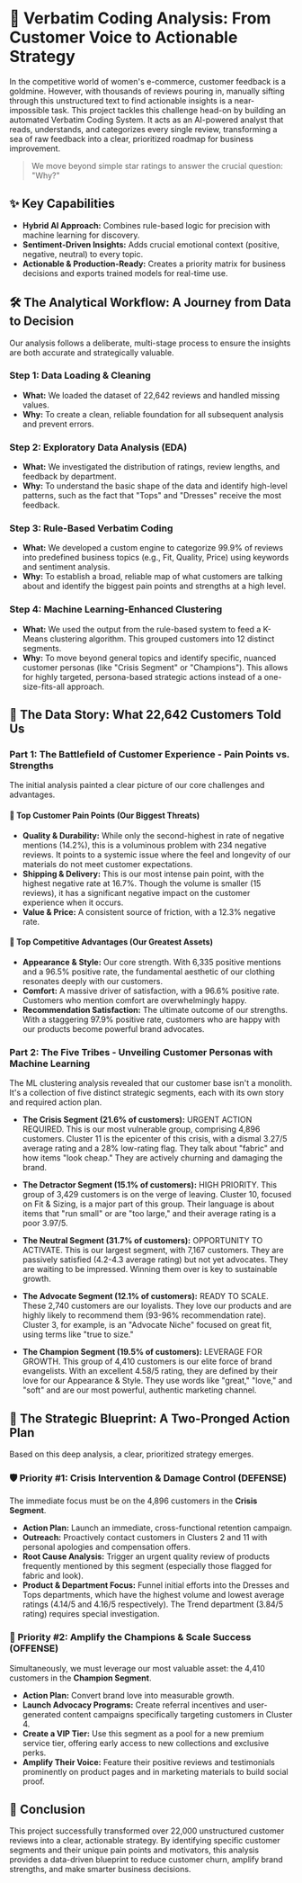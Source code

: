 # 🚀 Verbatim Coding Analysis: From Customer Voice to Actionable Strategy

In the competitive world of women's e-commerce, customer feedback is a goldmine. However, with thousands of reviews pouring in, manually sifting through this unstructured text to find actionable insights is a near-impossible task. This project tackles this challenge head-on by building an automated Verbatim Coding System. It acts as an AI-powered analyst that reads, understands, and categorizes every single review, transforming a sea of raw feedback into a clear, prioritized roadmap for business improvement.

> We move beyond simple star ratings to answer the crucial question: "Why?"

## ✨ Key Capabilities

* **Hybrid AI Approach:** Combines rule-based logic for precision with machine learning for discovery.
* **Sentiment-Driven Insights:** Adds crucial emotional context (positive, negative, neutral) to every topic.
* **Actionable & Production-Ready:** Creates a priority matrix for business decisions and exports trained models for real-time use.

## 🛠️ The Analytical Workflow: A Journey from Data to Decision

Our analysis follows a deliberate, multi-stage process to ensure the insights are both accurate and strategically valuable.

### Step 1: Data Loading & Cleaning

* **What:** We loaded the dataset of 22,642 reviews and handled missing values.
* **Why:** To create a clean, reliable foundation for all subsequent analysis and prevent errors.

### Step 2: Exploratory Data Analysis (EDA)

* **What:** We investigated the distribution of ratings, review lengths, and feedback by department.
* **Why:** To understand the basic shape of the data and identify high-level patterns, such as the fact that "Tops" and "Dresses" receive the most feedback.

### Step 3: Rule-Based Verbatim Coding

* **What:** We developed a custom engine to categorize 99.9% of reviews into predefined business topics (e.g., Fit, Quality, Price) using keywords and sentiment analysis.
* **Why:** To establish a broad, reliable map of what customers are talking about and identify the biggest pain points and strengths at a high level.

### Step 4: Machine Learning-Enhanced Clustering

* **What:** We used the output from the rule-based system to feed a K-Means clustering algorithm. This grouped customers into 12 distinct segments.
* **Why:** To move beyond general topics and identify specific, nuanced customer personas (like "Crisis Segment" or "Champions"). This allows for highly targeted, persona-based strategic actions instead of a one-size-fits-all approach.

## 📖 The Data Story: What 22,642 Customers Told Us

### Part 1: The Battlefield of Customer Experience - Pain Points vs. Strengths

The initial analysis painted a clear picture of our core challenges and advantages.

#### 🚨 Top Customer Pain Points (Our Biggest Threats)

* **Quality & Durability:** While only the second-highest in rate of negative mentions (14.2%), this is a voluminous problem with 234 negative reviews. It points to a systemic issue where the feel and longevity of our materials do not meet customer expectations.
* **Shipping & Delivery:** This is our most intense pain point, with the highest negative rate at 16.7%. Though the volume is smaller (15 reviews), it has a significant negative impact on the customer experience when it occurs.
* **Value & Price:** A consistent source of friction, with a 12.3% negative rate.

#### 🌟 Top Competitive Advantages (Our Greatest Assets)

* **Appearance & Style:** Our core strength. With 6,335 positive mentions and a 96.5% positive rate, the fundamental aesthetic of our clothing resonates deeply with our customers.
* **Comfort:** A massive driver of satisfaction, with a 96.6% positive rate. Customers who mention comfort are overwhelmingly happy.
* **Recommendation Satisfaction:** The ultimate outcome of our strengths. With a staggering 97.9% positive rate, customers who are happy with our products become powerful brand advocates.

### Part 2: The Five Tribes - Unveiling Customer Personas with Machine Learning

The ML clustering analysis revealed that our customer base isn't a monolith. It's a collection of five distinct strategic segments, each with its own story and required action plan.

* **The Crisis Segment (21.6% of customers):** URGENT ACTION REQUIRED.
    This is our most vulnerable group, comprising 4,896 customers. Cluster 11 is the epicenter of this crisis, with a dismal 3.27/5 average rating and a 28% low-rating flag. They talk about "fabric" and how items "look cheap." They are actively churning and damaging the brand.

* **The Detractor Segment (15.1% of customers):** HIGH PRIORITY.
    This group of 3,429 customers is on the verge of leaving. Cluster 10, focused on Fit & Sizing, is a major part of this group. Their language is about items that "run small" or are "too large," and their average rating is a poor 3.97/5.

* **The Neutral Segment (31.7% of customers):** OPPORTUNITY TO ACTIVATE.
    This is our largest segment, with 7,167 customers. They are passively satisfied (4.2-4.3 average rating) but not yet advocates. They are waiting to be impressed. Winning them over is key to sustainable growth.

* **The Advocate Segment (12.1% of customers):** READY TO SCALE.
    These 2,740 customers are our loyalists. They love our products and are highly likely to recommend them (93-96% recommendation rate). Cluster 3, for example, is an "Advocate Niche" focused on great fit, using terms like "true to size."

* **The Champion Segment (19.5% of customers):** LEVERAGE FOR GROWTH.
    This group of 4,410 customers is our elite force of brand evangelists. With an excellent 4.58/5 rating, they are defined by their love for our Appearance & Style. They use words like "great," "love," and "soft" and are our most powerful, authentic marketing channel.

## 🎯 The Strategic Blueprint: A Two-Pronged Action Plan

Based on this deep analysis, a clear, prioritized strategy emerges.

### 🛡️ Priority #1: Crisis Intervention & Damage Control (DEFENSE)

The immediate focus must be on the 4,896 customers in the **Crisis Segment**.

* **Action Plan:** Launch an immediate, cross-functional retention campaign.
* **Outreach:** Proactively contact customers in Clusters 2 and 11 with personal apologies and compensation offers.
* **Root Cause Analysis:** Trigger an urgent quality review of products frequently mentioned by this segment (especially those flagged for fabric and look).
* **Product & Department Focus:** Funnel initial efforts into the Dresses and Tops departments, which have the highest volume and lowest average ratings (4.14/5 and 4.16/5 respectively). The Trend department (3.84/5 rating) requires special investigation.

### 🚀 Priority #2: Amplify the Champions & Scale Success (OFFENSE)

Simultaneously, we must leverage our most valuable asset: the 4,410 customers in the **Champion Segment**.

* **Action Plan:** Convert brand love into measurable growth.
* **Launch Advocacy Programs:** Create referral incentives and user-generated content campaigns specifically targeting customers in Cluster 4.
* **Create a VIP Tier:** Use this segment as a pool for a new premium service tier, offering early access to new collections and exclusive perks.
* **Amplify Their Voice:** Feature their positive reviews and testimonials prominently on product pages and in marketing materials to build social proof.

## 🏁 Conclusion

This project successfully transformed over 22,000 unstructured customer reviews into a clear, actionable strategy. By identifying specific customer segments and their unique pain points and motivators, this analysis provides a data-driven blueprint to reduce customer churn, amplify brand strengths, and make smarter business decisions.